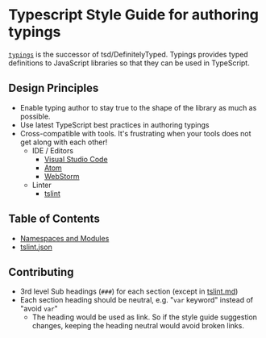 # Typescript Style Guide for authoring typings
[`typings`](https://github.com/typings/typings) is the successor of tsd/DefinitelyTyped. Typings provides typed definitions to JavaScript libraries so that they can be used in TypeScript.

## Design Principles
* Enable typing author to stay true to the shape of the library as much as possible.
* Use latest TypeScript best practices in authoring typings
* Cross-compatible with tools. It's frustrating when your tools does not get along with each other!
  * IDE / Editors
    * [Visual Studio Code](https://github.com/Microsoft/vscode)
    * [Atom](https://atom.io/)
    * [WebStorm](https://www.jetbrains.com/webstorm/)
  * Linter
    * [tslint](https://github.com/palantir/tslint)

## Table of Contents
* [Namespaces and Modules](namespaces-and-modules.md)
* [tslint.json](tslint.md)

## Contributing
* 3rd level Sub headings (`###`) for each section (except in [tslint.md](tslint.md))
* Each section heading should be neutral, e.g. "`var` keyword" instead of "avoid `var`"
  * The heading would be used as link. So if the style guide suggestion changes, keeping the heading neutral would avoid broken links.
